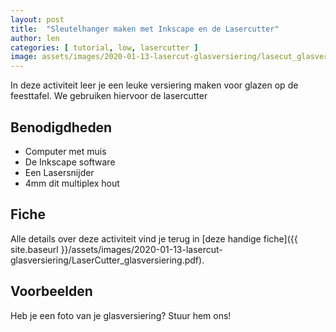 ```yaml
---
layout: post
title:  "Sleutelhanger maken met Inkscape en de Lasercutter"
author: len
categories: [ tutorial, low, lasercutter ]
image: assets/images/2020-01-13-lasercut-glasversiering/lasecut_glasversiering.png
---
```

In deze activiteit leer je een leuke versiering maken voor glazen op de feesttafel. We gebruiken hiervoor de lasercutter

## Benodigdheden

* Computer met muis
* De Inkscape software
* Een Lasersnijder
* 4mm dit multiplex hout

## Fiche
Alle details over deze activiteit vind je terug in [deze handige fiche]({{ site.baseurl }}/assets/images/2020-01-13-lasercut-glasversiering/LaserCutter_glasversiering.pdf).

## Voorbeelden
Heb je een foto van je glasversiering? Stuur hem ons!
